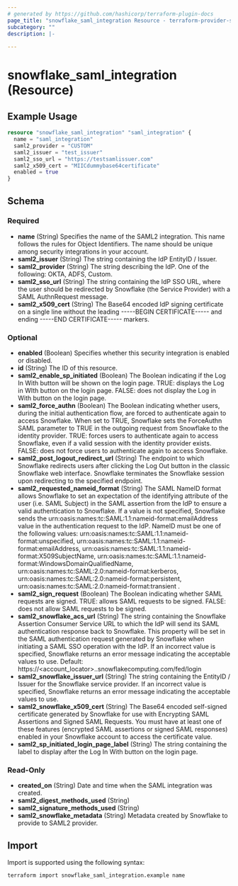 ```yaml
---
# generated by https://github.com/hashicorp/terraform-plugin-docs
page_title: "snowflake_saml_integration Resource - terraform-provider-snowflake"
subcategory: ""
description: |-
  
---
```


# snowflake_saml_integration (Resource)



## Example Usage

```terraform
resource "snowflake_saml_integration" "saml_integration" {
  name = "saml_integration"
  saml2_provider = "CUSTOM"
  saml2_issuer = "test_issuer"
  saml2_sso_url = "https://testsamlissuer.com"
  saml2_x509_cert = "MIICdummybase64certificate"
  enabled = true
}
```

<!-- schema generated by tfplugindocs -->
## Schema

### Required

- **name** (String) Specifies the name of the SAML2 integration. This name follows the rules for Object Identifiers. The name should be unique among security integrations in your account.
- **saml2_issuer** (String) The string containing the IdP EntityID / Issuer.
- **saml2_provider** (String) The string describing the IdP. One of the following: OKTA, ADFS, Custom.
- **saml2_sso_url** (String) The string containing the IdP SSO URL, where the user should be redirected by Snowflake (the Service Provider) with a SAML AuthnRequest message.
- **saml2_x509_cert** (String) The Base64 encoded IdP signing certificate on a single line without the leading -----BEGIN CERTIFICATE----- and ending -----END CERTIFICATE----- markers.

### Optional

- **enabled** (Boolean) Specifies whether this security integration is enabled or disabled.
- **id** (String) The ID of this resource.
- **saml2_enable_sp_initiated** (Boolean) The Boolean indicating if the Log In With button will be shown on the login page. TRUE: displays the Log in WIth button on the login page.  FALSE: does not display the Log in With button on the login page.
- **saml2_force_authn** (Boolean) The Boolean indicating whether users, during the initial authentication flow, are forced to authenticate again to access Snowflake. When set to TRUE, Snowflake sets the ForceAuthn SAML parameter to TRUE in the outgoing request from Snowflake to the identity provider. TRUE: forces users to authenticate again to access Snowflake, even if a valid session with the identity provider exists. FALSE: does not force users to authenticate again to access Snowflake.
- **saml2_post_logout_redirect_url** (String) The endpoint to which Snowflake redirects users after clicking the Log Out button in the classic Snowflake web interface. Snowflake terminates the Snowflake session upon redirecting to the specified endpoint.
- **saml2_requested_nameid_format** (String) The SAML NameID format allows Snowflake to set an expectation of the identifying attribute of the user (i.e. SAML Subject) in the SAML assertion from the IdP to ensure a valid authentication to Snowflake. If a value is not specified, Snowflake sends the urn:oasis:names:tc:SAML:1.1:nameid-format:emailAddress value in the authentication request to the IdP. NameID must be one of the following values: urn:oasis:names:tc:SAML:1.1:nameid-format:unspecified, urn:oasis:names:tc:SAML:1.1:nameid-format:emailAddress, urn:oasis:names:tc:SAML:1.1:nameid-format:X509SubjectName, urn:oasis:names:tc:SAML:1.1:nameid-format:WindowsDomainQualifiedName, urn:oasis:names:tc:SAML:2.0:nameid-format:kerberos, urn:oasis:names:tc:SAML:2.0:nameid-format:persistent, urn:oasis:names:tc:SAML:2.0:nameid-format:transient .
- **saml2_sign_request** (Boolean) The Boolean indicating whether SAML requests are signed. TRUE: allows SAML requests to be signed. FALSE: does not allow SAML requests to be signed.
- **saml2_snowflake_acs_url** (String) The string containing the Snowflake Assertion Consumer Service URL to which the IdP will send its SAML authentication response back to Snowflake. This property will be set in the SAML authentication request generated by Snowflake when initiating a SAML SSO operation with the IdP. If an incorrect value is specified, Snowflake returns an error message indicating the acceptable values to use. Default: https://<account_locator>.<region>.snowflakecomputing.com/fed/login
- **saml2_snowflake_issuer_url** (String) The string containing the EntityID / Issuer for the Snowflake service provider. If an incorrect value is specified, Snowflake returns an error message indicating the acceptable values to use.
- **saml2_snowflake_x509_cert** (String) The Base64 encoded self-signed certificate generated by Snowflake for use with Encrypting SAML Assertions and Signed SAML Requests. You must have at least one of these features (encrypted SAML assertions or signed SAML responses) enabled in your Snowflake account to access the certificate value.
- **saml2_sp_initiated_login_page_label** (String) The string containing the label to display after the Log In With button on the login page.

### Read-Only

- **created_on** (String) Date and time when the SAML integration was created.
- **saml2_digest_methods_used** (String)
- **saml2_signature_methods_used** (String)
- **saml2_snowflake_metadata** (String) Metadata created by Snowflake to provide to SAML2 provider.

## Import

Import is supported using the following syntax:

```shell
terraform import snowflake_saml_integration.example name
```
